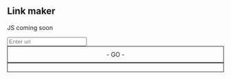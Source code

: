 ## Link maker

JS coming soon

<input id="url" placeholder="Enter url" />
<a id="link" style="display: block; padding: 10; border: 1px solid; text-align: center;"> - GO - </a>
<a id="permalink" style="display: block; padding: 10; border: 1px solid; text-align: center;" href=""></a>
<script type="text/javascript">
var params = (new URL(location)).searchParams;
var input = document.getElementById('url')
var link = document.getElementById('link')
var permaLink = document.getElementById('permalink')
link.href = params.get('default')
input.value = params.get('default')

function setPermalinkValue () {
  var val = window.location.origin + window.location.pathname + '?default=' + encodeURIComponent(input.value);
  permalink.href = val;
  permalink.innerHTML = val;
}

input.onchange = () => {
  link.href = input.value
  setPermalinkValue()
}
</script>
